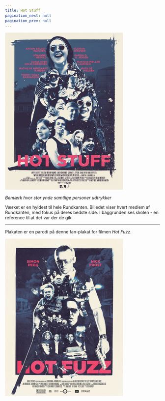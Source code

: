 ```yaml
---
title: Hot Stuff
pagination_next: null
pagination_prev: null
---
```


[![Hot Stuff](/img/digital/host_LRes.jpg)](/img/digital/host_HRes.jpg)

*Bemærk hvor stor ynde samtlige personer udtrykker*

Værket er en hyldest til hele Rundkanten. Billedet viser hvert medlem af Rundkanten, med fokus på deres bedste side. I baggrunden ses skolen - en reference til at det var der de gik.

---

Plakaten er en parodi på denne fan-plakat for filmen *Hot Fuzz*.

[![Reference](/img/digital/host_Ref.jpg)](/img/digital/host_Ref.jpg)
